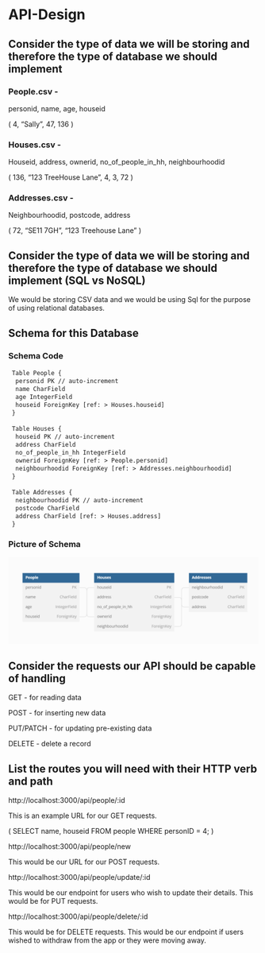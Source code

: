 # API-Design

## Consider the type of data we will be storing and therefore the type of database we should implement

### People.csv -
personid, name, age, houseid

( 4, “Sally”, 47, 136 )

### Houses.csv -
Houseid, address, ownerid, no_of_people_in_hh, neighbourhoodid

( 136, “123 TreeHouse Lane”, 4, 3, 72 )

### Addresses.csv -
Neighbourhoodid, postcode, address

( 72, “SE11 7GH”, “123 Treehouse Lane” )

## Consider the type of data we will be storing and therefore the type of database we should implement (SQL vs NoSQL)

We would be storing CSV data and we would be using Sql for the purpose of using relational databases.

## Schema for this Database

### Schema Code

```
 Table People {
  personid PK // auto-increment
  name CharField
  age IntegerField
  houseid ForeignKey [ref: > Houses.houseid]
 }

 Table Houses {
  houseid PK // auto-increment
  address CharField
  no_of_people_in_hh IntegerField
  ownerid ForeignKey [ref: > People.personid]
  neighbourhoodid ForeignKey [ref: > Addresses.neighbourhoodid]
 }

 Table Addresses {
  neighbourhoodid PK // auto-increment
  postcode CharField
  address CharField [ref: > Houses.address]
 }
```

### Picture of Schema

![alt text](https://github.com/codingkompot/API-Design/blob/main/Screenshot_3.png?raw=true)

## Consider the requests our API should be capable of handling

GET - for reading data

POST - for inserting new data

PUT/PATCH - for updating pre-existing data

DELETE - delete a record

## List the routes you will need with their HTTP verb and path

http://localhost:3000/api/people/:id

This is an example URL for our GET requests.

( SELECT name, houseid FROM people WHERE personID = 4; )

http://localhost:3000/api/people/new

This would be our URL for our POST requests.

http://localhost:3000/api/people/update/:id

This would be our endpoint for users who wish to update their details.
This would be for PUT requests.

http://localhost:3000/api/people/delete/:id

This would be for DELETE requests.
This would be our endpoint if users wished to withdraw from the app or they were moving away.

